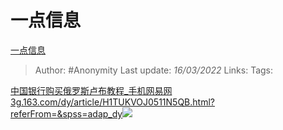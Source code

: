 # 一点信息
[一点信息](https://zhuanlan.zhihu.com/p/481331863)

> Author: #Anonymity 
> Last update: *16/03/2022* 
> Links:
> Tags: 

[中国银行购买俄罗斯卢布教程_手机网易网​3g.163.com/dy/article/H1TUKVOJ0511N5QB.html?referFrom=&spss=adap_dy![](https://pic1.zhimg.com/v2-0a550c0ded177b33a10e5f8ff104419c_120x160.jpg)](https://link.zhihu.com/?target=https%3A//3g.163.com/dy/article/H1TUKVOJ0511N5QB.html%3FreferFrom%3D%26spss%3Dadap_dy)